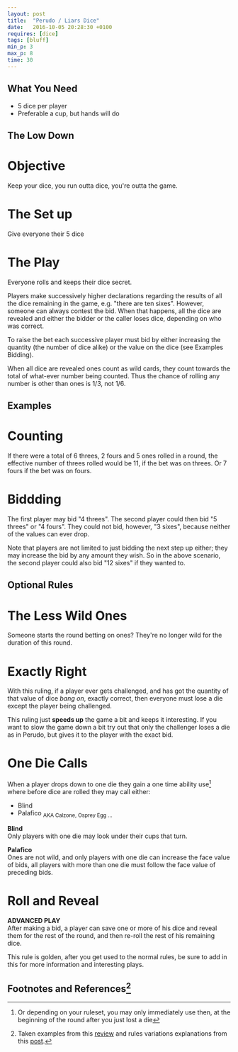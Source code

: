 ```yaml
---
layout: post
title:  "Perudo / Liars Dice"
date:   2016-10-05 20:28:30 +0100
requires: [dice]
tags: [bluff]
min_p: 3
max_p: 8
time: 30
---
```


## What You Need  
- 5 dice per player
- Preferable a cup, but hands will do

## The Low Down  

# Objective  
Keep your dice, you run outta dice, you're outta the game.

# The Set up  
Give everyone their 5 dice

# The Play  
Everyone rolls and keeps their dice secret.

Players make successively higher declarations regarding the results of all the dice remaining in the game, e.g. "there are ten sixes". However, someone can always contest the bid. When that happens, all the dice are revealed and either the bidder or the caller loses dice, depending on who was correct.

To raise the bet each successive player must bid by either increasing the quantity (the number of dice alike) or the value on the dice (see Examples Bidding).

When all dice are revealed ones count as wild cards, they count towards the total of what-ever number being counted. Thus the chance of rolling any number is other than ones is 1/3, not 1/6.

## Examples  

# Counting  
If there were a total of 6 threes, 2 fours and 5 ones rolled in a round, the effective number of threes rolled would be 11, if the bet was on threes. Or 7 fours if the bet was on fours.

# Biddding  
The first player may bid "4 threes". The second player could then bid "5 threes" or "4 fours". They could not bid, however, "3 sixes", because neither of the values can ever drop.

Note that players are not limited to just bidding the next step up either; they may increase the bid by any amount they wish. So in the above scenario, the second player could also bid "12 sixes" if they wanted to.

## Optional Rules

# The Less Wild Ones  
Someone starts the round betting on ones? They're no longer wild for the duration of this round.

# Exactly Right  
With this ruling, if a player ever gets challenged, and has got the quantity of that value of dice *bang on*, exactly correct, then everyone must lose a die except the player being challenged.

This ruling just __speeds up__ the game a bit and keeps it interesting. If you want to slow the game down a bit try out that only the challenger loses a die as in Perudo, but gives it to the player with the exact bid.

# One Die Calls  
When a player drops down to one die they gain a one time ability use[^2] where before dice are rolled they may call either:  

- Blind  
- Palafico <sub>AKA Calzone, Osprey Egg ...</sub>

**Blind**  
Only players with one die may look under their cups that turn.

**Palafico**  
Ones are not wild, and only players with one die can increase the face value of bids, all players with more than one die must follow the face value of preceding bids.

# Roll and Reveal
**ADVANCED PLAY**  
After making a bid, a player can save one or more of his dice and reveal them for the rest of the round, and then re-roll the rest of his remaining dice.

This rule is golden, after you get used to the normal rules, be sure to add in this for more information and interesting plays.


[^3]:Taken examples from this [review](https://boardgamegeek.com/thread/192025/liars-dice-yes-it-has-dice-i-promise-it-doesnt-suc) and rules variations explanations from this [post](https://boardgamegeek.com/thread/185804/main-rule-variations).


## Footnotes and References[^3]

[^2]: Or depending on your ruleset, you may only immediately use then, at the beginning of the round after you just lost a die

